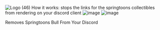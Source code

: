 ![Logo (46)](https://github.com/DTACat/No-Springtoons/assets/141873540/c2c7a25f-28b8-4d99-b5f1-205482c9909f)
How it works:
stops the links for the springtoons collectibles from rendering on your discord client
![image](https://github.com/DTACat/No-Springtoons/assets/141873540/ca1a4861-a907-41c3-a3e8-9b9c7665441d)
![image](https://github.com/DTACat/No-Springtoons/assets/141873540/4a9490c8-0443-483f-a8a0-3a11d091ba86)

Removes Springtoons Bull From Your Discord
